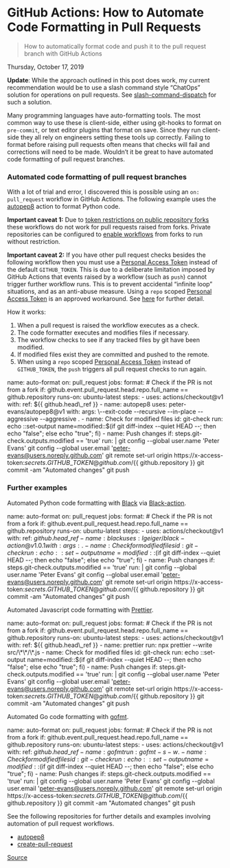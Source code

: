 # GitHub Actions: How to Automate Code Formatting in Pull Requests

> How to automatically format code and push it to the pull request branch with GitHub Actions

Thursday, October 17, 2019

**Update**: While the approach outlined in this post does work, my current recommendation would be to use a slash command style “ChatOps” solution for operations on pull requests. See [slash-command-dispatch](https://github.com/peter-evans/slash-command-dispatch) for such a solution.

Many programming languages have auto-formatting tools. The most common way to use these is client-side, either using git-hooks to format on `pre-commit`, or text editor plugins that format on save. Since they run client-side they all rely on engineers setting these tools up correctly. Failing to format before raising pull requests often means that checks will fail and corrections will need to be made. Wouldn’t it be great to have automated code formatting of pull request branches.

### Automated code formatting of pull request branches

With a lot of trial and error, I discovered this is possible using an `on: pull_request` workflow in GitHub Actions. The following example uses the [autopep8](https://github.com/peter-evans/autopep8) action to format Python code.

**Important caveat 1:** Due to [token restrictions on public repository forks](https://docs.github.com/en/actions/configuring-and-managing-workflows/authenticating-with-the-github_token#permissions-for-the-github_token) these workflows do not work for pull requests raised from forks. Private repositories can be configured to [enable workflows](https://docs.github.com/en/github/administering-a-repository/disabling-or-limiting-github-actions-for-a-repository#enabling-workflows-for-private-repository-forks) from forks to run without restriction.

**Important caveat 2:** If you have other pull request checks besides the following workflow then you must use a [Personal Access Token](https://docs.github.com/en/github/authenticating-to-github/creating-a-personal-access-token) instead of the default `GITHUB_TOKEN`. This is due to a deliberate limitation imposed by GitHub Actions that events raised by a workflow (such as `push`) cannot trigger further workflow runs. This is to prevent accidental “infinite loop” situations, and as an anti-abuse measure. Using a `repo` scoped [Personal Access Token](https://docs.github.com/en/github/authenticating-to-github/creating-a-personal-access-token) is an approved workaround. See [here](https://github.com/peter-evans/create-pull-request/blob/master/docs/concepts-guidelines.md#triggering-further-workflow-runs) for further detail.

How it works:

1.  When a pull request is raised the workflow executes as a check.
2.  The code formatter executes and modifies files if necessary.
3.  The workflow checks to see if any tracked files by git have been modified.
4.  If modified files exist they are committed and pushed to the remote.
5.  When using a `repo` scoped [Personal Access Token](https://docs.github.com/en/github/authenticating-to-github/creating-a-personal-access-token) instead of `GITHUB_TOKEN`, the `push` triggers all pull request checks to run again.

name: auto-format
on: pull_request
jobs:
format: # Check if the PR is not from a fork
if: github.event.pull_request.head.repo.full_name == github.repository
runs-on: ubuntu-latest
steps: - uses: actions/checkout@v1
with:
ref: ${{ github.head\_ref }}
      - name: autopep8
        uses: peter-evans/autopep8@v1
        with:
          args: \--exit-code --recursive --in-place --aggressive --aggressive .
      - name: Check for modified files
        id: git-check
        run: echo ::set-output name=modified::$(if git diff-index --quiet HEAD --; then echo "false"; else echo "true"; fi) - name: Push changes
if: steps.git-check.outputs.modified == 'true'
run: |
git config --global user.name 'Peter Evans'
git config --global user.email 'peter-evans@users.noreply.github.com'
git remote set-url origin https://x-access-token:${{ secrets.GITHUB\_TOKEN }}@github.com/${{ github.repository }}
git commit -am "Automated changes"
git push

### Further examples

Automated Python code formatting with [Black](https://github.com/psf/black) via [Black-action](https://github.com/lgeiger/black-action).

name: auto-format
on: pull_request
jobs:
format: # Check if the PR is not from a fork
if: github.event.pull_request.head.repo.full_name == github.repository
runs-on: ubuntu-latest
steps: - uses: actions/checkout@v1
with:
ref: ${{ github.head\_ref }}
      - name: black
        uses: lgeiger/black-action@v1.0.1
        with:
          args: .
      - name: Check for modified files
        id: git-check
        run: echo ::set-output name=modified::$(if git diff-index --quiet HEAD --; then echo "false"; else echo "true"; fi) - name: Push changes
if: steps.git-check.outputs.modified == 'true'
run: |
git config --global user.name 'Peter Evans'
git config --global user.email 'peter-evans@users.noreply.github.com'
git remote set-url origin https://x-access-token:${{ secrets.GITHUB\_TOKEN }}@github.com/${{ github.repository }}
git commit -am "Automated changes"
git push

Automated Javascript code formatting with [Prettier](https://prettier.io/).

name: auto-format
on: pull_request
jobs:
format: # Check if the PR is not from a fork
if: github.event.pull_request.head.repo.full_name == github.repository
runs-on: ubuntu-latest
steps: - uses: actions/checkout@v1
with:
ref: ${{ github.head\_ref }}
      - name: prettier
        run: npx prettier --write src/\*\*/\*.js
      - name: Check for modified files
        id: git-check
        run: echo ::set-output name=modified::$(if git diff-index --quiet HEAD --; then echo "false"; else echo "true"; fi) - name: Push changes
if: steps.git-check.outputs.modified == 'true'
run: |
git config --global user.name 'Peter Evans'
git config --global user.email 'peter-evans@users.noreply.github.com'
git remote set-url origin https://x-access-token:${{ secrets.GITHUB\_TOKEN }}@github.com/${{ github.repository }}
git commit -am "Automated changes"
git push

Automated Go code formatting with [gofmt](https://golang.org/cmd/gofmt/).

name: auto-format
on: pull_request
jobs:
format: # Check if the PR is not from a fork
if: github.event.pull_request.head.repo.full_name == github.repository
runs-on: ubuntu-latest
steps: - uses: actions/checkout@v1
with:
ref: ${{ github.head\_ref }}
      - name: gofmt
        run: gofmt -s -w .
      - name: Check for modified files
        id: git-check
        run: echo ::set-output name=modified::$(if git diff-index --quiet HEAD --; then echo "false"; else echo "true"; fi) - name: Push changes
if: steps.git-check.outputs.modified == 'true'
run: |
git config --global user.name 'Peter Evans'
git config --global user.email 'peter-evans@users.noreply.github.com'
git remote set-url origin https://x-access-token:${{ secrets.GITHUB\_TOKEN }}@github.com/${{ github.repository }}
git commit -am "Automated changes"
git push

See the following repositories for further details and examples involving automation of pull request workflows.

-   [autopep8](https://github.com/peter-evans/autopep8)
-   [create-pull-request](https://github.com/peter-evans/create-pull-request)

[Source](https://peterevans.dev/posts/github-actions-how-to-automate-code-formatting-in-pull-requests/)
